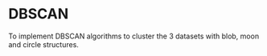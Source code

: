 # DBSCAN
To implement DBSCAN algorithms to cluster the 3 datasets with blob, moon and circle structures. 
